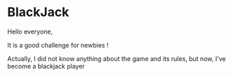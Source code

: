 # BlackJack

Hello everyone, 

It is a good challenge for newbies ! 

Actually, I did not know anything about the game and its rules, but now, I've become a blackjack player 
